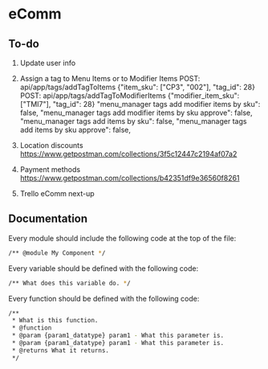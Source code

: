 # eComm

## To-do

1. Update user info

2. Assign a tag to Menu Items or to Modifier Items
POST: api/app/tags/addTagToItems {"item_sku": ["CP3", "002"], "tag_id": 28}
POST: api/app/tags/addTagToModifierItems {"modifier_item_sku": ["TMI7"], "tag_id": 28}
"menu_manager tags add modifier items by sku": false,
"menu_manager tags add modifier items by sku approve": false,
"menu_manager tags add items by sku": false,
"menu_manager tags add items by sku approve": false,

3. Location discounts
https://www.getpostman.com/collections/3f5c12447c2194af07a2

4. Payment methods
https://www.getpostman.com/collections/b42351df9e36560f8261

5. Trello eComm next-up

## Documentation

Every module should include the following code at the top of the file:

``` bash
/** @module My Component */
```

Every variable should be defined with the following code:

``` bash
/** What does this variable do. */
```

Every function should be defined with the following code:

``` bash
/**
 * What is this function.
 * @function
 * @param {param1_datatype} param1 - What this parameter is.
 * @param {param1_datatype} param1 - What this parameter is.
 * @returns What it returns.
 */
```
